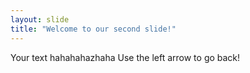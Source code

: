 ```yaml
---
layout: slide
title: "Welcome to our second slide!"
---
```

Your text hahahahazhaha
Use the left arrow to go back!

